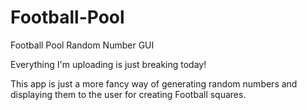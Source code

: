 # Football-Pool
Football Pool Random Number GUI

Everything I'm uploading is just breaking today!

This app is just a more fancy way of generating random numbers and displaying them to the user for creating Football squares.  
